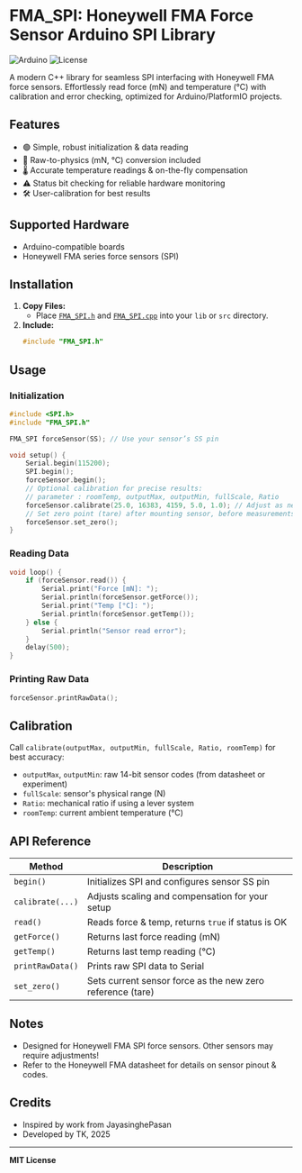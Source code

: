 # FMA_SPI: Honeywell FMA Force Sensor Arduino SPI Library

![Arduino](https://img.shields.io/badge/Platform-Arduino-blue?style=flat-square)
![License](https://img.shields.io/badge/License-MIT-green?style=flat-square)

A modern C++ library for seamless SPI interfacing with Honeywell FMA force sensors. Effortlessly read force (mN) and temperature (°C) with calibration and error checking, optimized for Arduino/PlatformIO projects.

## Features

- 🟢 Simple, robust initialization & data reading
- 📐 Raw-to-physics (mN, °C) conversion included
- 🌡️ Accurate temperature readings & on-the-fly compensation
- ⚠️ Status bit checking for reliable hardware monitoring
- 🛠️ User-calibration for best results

## Supported Hardware

- Arduino-compatible boards
- Honeywell FMA series force sensors (SPI)

## Installation

1. **Copy Files:**
   - Place [`FMA_SPI.h`](FMA_SPI.h) and [`FMA_SPI.cpp`](FMA_SPI.cpp) into your `lib` or `src` directory.
2. **Include:**  
   ```cpp
   #include "FMA_SPI.h"
   ```

## Usage

### Initialization

```cpp
#include <SPI.h>
#include "FMA_SPI.h"

FMA_SPI forceSensor(SS); // Use your sensor’s SS pin

void setup() {
    Serial.begin(115200);
    SPI.begin();
    forceSensor.begin();
    // Optional calibration for precise results:
    // parameter : roomTemp, outputMax, outputMin, fullScale, Ratio
    forceSensor.calibrate(25.0, 16383, 4159, 5.0, 1.0); // Adjust as needed
    // Set zero point (tare) after mounting sensor, before measurements:
    forceSensor.set_zero();
}
```

### Reading Data

```cpp
void loop() {
    if (forceSensor.read()) {
        Serial.print("Force [mN]: ");
        Serial.println(forceSensor.getForce());
        Serial.print("Temp [°C]: ");
        Serial.println(forceSensor.getTemp());
    } else {
        Serial.println("Sensor read error");
    }
    delay(500);
}
```

### Printing Raw Data

```cpp
forceSensor.printRawData();
```

## Calibration

Call `calibrate(outputMax, outputMin, fullScale, Ratio, roomTemp)` for best accuracy:

- `outputMax`, `outputMin`: raw 14-bit sensor codes (from datasheet or experiment)
- `fullScale`: sensor's physical range (N)
- `Ratio`: mechanical ratio if using a lever system
- `roomTemp`: current ambient temperature (°C)

## API Reference

| Method        | Description                                                 |
|---------------|-------------------------------------------------------------|
| `begin()`     | Initializes SPI and configures sensor SS pin                |
| `calibrate(...)` | Adjusts scaling and compensation for your setup       |
| `read()`      | Reads force & temp, returns `true` if status is OK          |
| `getForce()`  | Returns last force reading (mN)                             |
| `getTemp()`   | Returns last temp reading (°C)                              |
| `printRawData()` | Prints raw SPI data to Serial                          |
| `set_zero()`   | Sets current sensor force as the new zero reference (tare)  |


## Notes

- Designed for Honeywell FMA SPI force sensors. Other sensors may require adjustments!
- Refer to the Honeywell FMA datasheet for details on sensor pinout & codes.

## Credits

- Inspired by work from JayasinghePasan
- Developed by TK, 2025

---

**MIT License**
